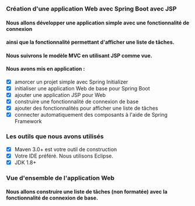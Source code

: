 ### Création d'une application Web avec Spring Boot avec JSP

#### Nous allons développer une application simple avec une fonctionnalité de connexion 
#### ainsi que la fonctionnalité permettant d'afficher une liste de tâches.
#### Nous suivrons le modèle MVC en utilisant JSP comme vue.

#### Nous avons mis en application :
- [x] amorcer un projet simple avec Spring Initializer
- [x] initialiser une application Web de base pour Spring Boot
- [x] ajouter une application JSP pour Web
- [x] construire une fonctionnalité de connexion de base
- [x] ajouter des fonctionnalités pour afficher une liste de tâches
- [x] connecter automatiquement des composants à l'aide de Spring Framework

### Les outils que nous avons utilisés
- [x] Maven 3.0+ est votre outil de construction
- [x] Votre IDE préféré. Nous utilisons Eclipse.
- [x] JDK 1.8+

### Vue d'ensemble de l'application Web
#### Nous allons construire une liste de tâches (non formatée) avec la fonctionnalité de connexion de base.


